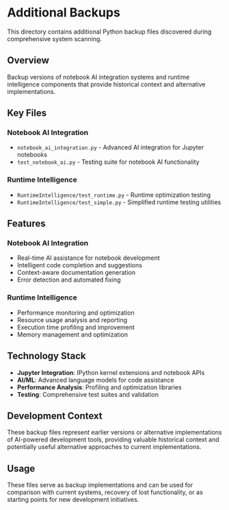 # Additional Backups

This directory contains additional Python backup files discovered during comprehensive system scanning.

## Overview

Backup versions of notebook AI integration systems and runtime intelligence components that provide historical context and alternative implementations.

## Key Files

### Notebook AI Integration
- `notebook_ai_integration.py` - Advanced AI integration for Jupyter notebooks
- `test_notebook_ai.py` - Testing suite for notebook AI functionality

### Runtime Intelligence
- `RuntimeIntelligence/test_runtime.py` - Runtime optimization testing
- `RuntimeIntelligence/test_simple.py` - Simplified runtime testing utilities

## Features

### Notebook AI Integration
- Real-time AI assistance for notebook development
- Intelligent code completion and suggestions
- Context-aware documentation generation
- Error detection and automated fixing

### Runtime Intelligence
- Performance monitoring and optimization
- Resource usage analysis and reporting
- Execution time profiling and improvement
- Memory management and optimization

## Technology Stack

- **Jupyter Integration**: IPython kernel extensions and notebook APIs
- **AI/ML**: Advanced language models for code assistance
- **Performance Analysis**: Profiling and optimization libraries
- **Testing**: Comprehensive test suites and validation

## Development Context

These backup files represent earlier versions or alternative implementations of AI-powered development tools, providing valuable historical context and potentially useful alternative approaches to current implementations.

## Usage

These files serve as backup implementations and can be used for comparison with current systems, recovery of lost functionality, or as starting points for new development initiatives.
